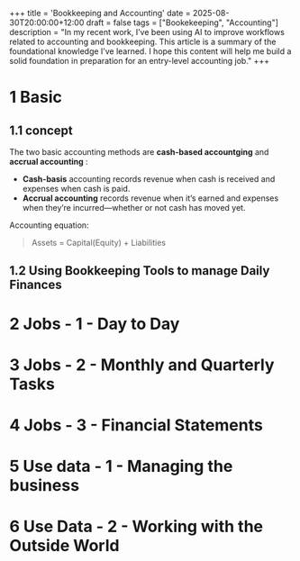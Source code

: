 +++
title = 'Bookkeeping and Accounting'
date = 2025-08-30T20:00:00+12:00
draft = false
tags = ["Bookekeeping", "Accounting"]
description = "In my recent work, I’ve been using AI to improve workflows related to accounting and bookkeeping. This article is a summary of the foundational knowledge I’ve learned. I hope this content will help me build a solid foundation in preparation for an entry-level accounting job."
+++

# 1 Basic

## 1.1 concept

The two basic accounting methods are **cash-based accountging** and **accrual accounting** :  
* **Cash-basis** accounting records revenue when cash is received and expenses when cash is paid.
* **Accrual accounting** records revenue when it’s earned and expenses when they’re incurred—whether or not cash has moved yet.

Accounting equation:
> Assets = Capital(Equity) + Liabilities



## 1.2 Using Bookkeeping Tools to manage Daily Finances


# 2 Jobs - 1 - Day to Day


# 3 Jobs - 2 - Monthly and Quarterly Tasks


# 4 Jobs - 3 - Financial Statements


# 5 Use data - 1 - Managing the business


# 6 Use Data - 2 - Working with the Outside World

